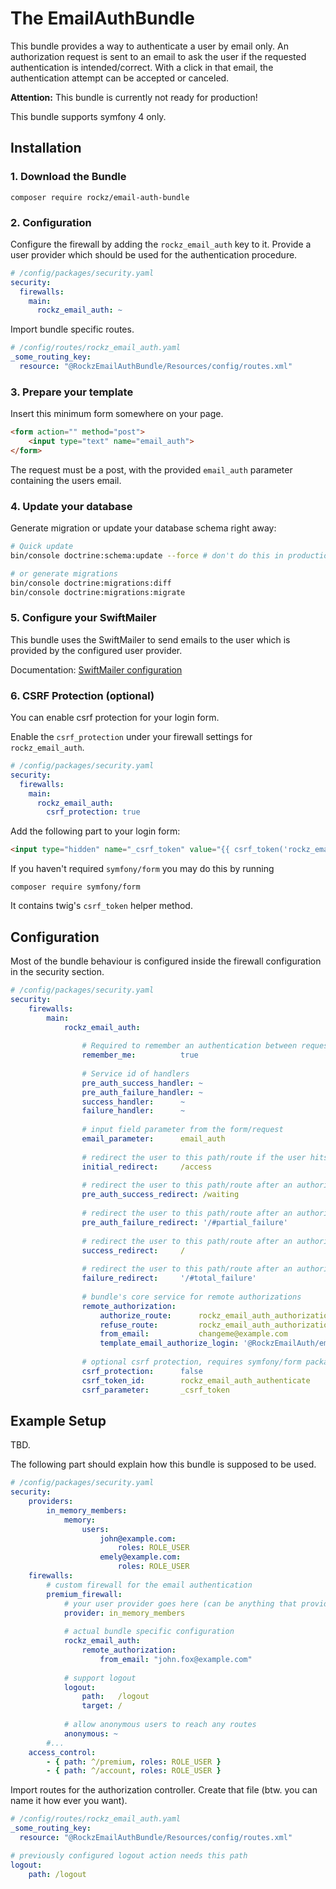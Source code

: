 # The EmailAuthBundle
This bundle provides a way to authenticate a user by email only.
An authorization request is sent to an email to ask the user if the requested authentication is intended/correct.
With a click in that email, the authentication attempt can be accepted or canceled. 

**Attention:** This bundle is currently not ready for production!

This bundle supports symfony 4 only.

## Installation

### 1. Download the Bundle

```
composer require rockz/email-auth-bundle
```

### 2. Configuration

Configure the firewall by adding the `rockz_email_auth` key to it. Provide a user provider which should be used for the authentication procedure.
```yaml
# /config/packages/security.yaml
security:
  firewalls:
    main:
      rockz_email_auth: ~
```

Import bundle specific routes.
```yaml
# /config/routes/rockz_email_auth.yaml
_some_routing_key:
  resource: "@RockzEmailAuthBundle/Resources/config/routes.xml"
```

### 3. Prepare your template

Insert this minimum form somewhere on your page.
```html
<form action="" method="post">
    <input type="text" name="email_auth">
</form>
```
The request must be a post, with the provided `email_auth` parameter containing the users email. 

### 4. Update your database

Generate migration or update your database schema right away:
```bash
# Quick update
bin/console doctrine:schema:update --force # don't do this in production

# or generate migrations
bin/console doctrine:migrations:diff
bin/console doctrine:migrations:migrate 
```  

### 5. Configure your SwiftMailer

This bundle uses the SwiftMailer to send emails to the user which is provided by the configured user provider.

Documentation: [SwiftMailer configuration](https://symfony.com/doc/current/reference/configuration/swiftmailer.html) 

### 6. CSRF Protection (optional)
You can enable csrf protection for your login form.

Enable the `csrf_protection` under your firewall settings for `rockz_email_auth`.
```yaml
# /config/packages/security.yaml
security:
  firewalls:
    main:
      rockz_email_auth:
        csrf_protection: true
```

Add the following part to your login form:
```html
<input type="hidden" name="_csrf_token" value="{{ csrf_token('rockz_email_auth_authenticate') }}">
```

If you haven't required `symfony/form` you may do this by running
```
composer require symfony/form
```
It contains twig's `csrf_token` helper method.

## Configuration

Most of the bundle behaviour is configured inside the firewall configuration in the security section.
```yaml
# /config/packages/security.yaml
security:
    firewalls:
        main:
            rockz_email_auth:
                
                # Required to remember an authentication between requests
                remember_me:          true
                
                # Service id of handlers
                pre_auth_success_handler: ~
                pre_auth_failure_handler: ~
                success_handler:      ~
                failure_handler:      ~
                
                # input field parameter from the form/request
                email_parameter:      email_auth
                
                # redirect the user to this path/route if the user hits a restricted area
                initial_redirect:     /access
                
                # redirect the user to this path/route after an authorization request is sent
                pre_auth_success_redirect: /waiting
                
                # redirect the user to this path/route after an authorization request was rejected by the system
                pre_auth_failure_redirect: '/#partial_failure'
                
                # redirect the user to this path/route after an authorization request was accepted by the user
                success_redirect:     /
                
                # redirect the user to this path/route after an authorization request was rejected by the system or the user
                failure_redirect:     '/#total_failure'
                
                # bundle's core service for remote authorizations
                remote_authorization:
                    authorize_route:      rockz_email_auth_authorization_authorize
                    refuse_route:         rockz_email_auth_authorization_refuse
                    from_email:           changeme@example.com
                    template_email_authorize_login: '@RockzEmailAuth/emails/authorization/login.html.twig'
                
                # optional csrf protection, requires symfony/form package
                csrf_protection:      false
                csrf_token_id:        rockz_email_auth_authenticate
                csrf_parameter:       _csrf_token

```


## Example Setup

TBD.

The following part should explain how this bundle is supposed to be used.

```yaml
# /config/packages/security.yaml
security:
    providers:
        in_memory_members:
            memory:
                users:
                    john@example.com:
                        roles: ROLE_USER
                    emely@example.com:
                        roles: ROLE_USER
    firewalls:
        # custom firewall for the email authentication
        premium_firewall:
            # your user provider goes here (can be anything that provides a user)
            provider: in_memory_members
            
            # actual bundle specific configuration
            rockz_email_auth:
                remote_authorization:
                    from_email: "john.fox@example.com"
            
            # support logout
            logout:
                path:   /logout
                target: /
            
            # allow anonymous users to reach any routes
            anonymous: ~
        #...
    access_control:
        - { path: ^/premium, roles: ROLE_USER }
        - { path: ^/account, roles: ROLE_USER }
```

Import routes for the authorization controller. Create that file (btw. you can name it how ever you want).
```yaml
# /config/routes/rockz_email_auth.yaml
_some_routing_key:
  resource: "@RockzEmailAuthBundle/Resources/config/routes.xml"

# previously configured logout action needs this path  
logout:
    path: /logout
```